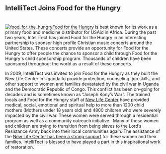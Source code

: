 ## IntelliTect Joins Food for the Hungry
#
[![food_for_the_hungry](https://intellitect.com/wp-content/uploads/2013/02/food_for_the_hungry.gif "Food for the Hungry logo")](https://fh.org "Food for the Hungry in Central Africa")[Food for the Hungry](https://fh.org/ "Food for the Hungry") is best known for its work as a primary food and medicine distributor for USAid in Africa. During the past two years, IntelliTect has joined Food for the Hungry in an interesting partnership to sponsor high profile Christian music concerts around the United States. These concerts provide an opportunity for Food for the Hungry to offer people the chance to sponsor a child through Food for the Hungry's child sponsorship program. Thousands of children have been sponsored throughout the world as a result of these concerts.

In 2009, IntelliTect was invited to join Food for the Hungry as they built the New Life Center in Uganda to provide protection, counseling, job skills, and other support to women and families devastated by the civil war in Uganda and the Democratic Republic of Congo. This conflict has been on-going for decades and is sometimes known as “Joseph Kony’s War”. The trained locals and Food for the Hungry staff at [New Life Center](https://fhrelief.wordpress.com/2007/08/20/new-life-center-in-uganda/ "New Life Center - Mary's story") have provided medical, social, emotional and spiritual help to more than 1200 child mothers (Mothers under 18 years old) and 4800 children who were severely impacted by the civil war. These women were served through a residential program as well as a community outreach initiative.  Many of these women and children are trying to transition from being slaves to the Lord’s Resistance Army back into their local communities again. The assistance of the [New Life Center has been a strong support](https://www.youtube.com/watch?v=6CGTXffUkkQ) for these women and their families. IntelliTect is blessed to have played a part in this inspirational work of restoration.

